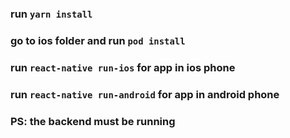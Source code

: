 ### run `yarn install`

### go to ios folder and run `pod install`

### run `react-native run-ios` for app in ios phone

### run `react-native run-android` for app in android phone

### PS: the backend must be running
